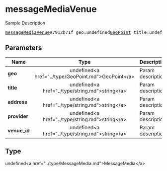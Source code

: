 # messageMediaVenue

Sample Description

<pre>
<a href="../constructor/messageMediaVenue.md">messageMediaVenue</a>#7912b71f geo:undefined<a href="../type/GeoPoint.md">GeoPoint</a> title:undefined<a href="../type/string.md">string</a> address:undefined<a href="../type/string.md">string</a> provider:undefined<a href="../type/string.md">string</a> venue_id:undefined<a href="../type/string.md">string</a> = undefined<a href="../type/MessageMedia.md">MessageMedia</a>;
</pre>

## Parameters

| Name | Type | Description |
|------|:----:|-------------|
| **geo** | undefined&lt;a href=&#34;../type/GeoPoint.md&#34;&gt;GeoPoint&lt;/a&gt; | Param description |
| **title** | undefined&lt;a href=&#34;../type/string.md&#34;&gt;string&lt;/a&gt; | Param description |
| **address** | undefined&lt;a href=&#34;../type/string.md&#34;&gt;string&lt;/a&gt; | Param description |
| **provider** | undefined&lt;a href=&#34;../type/string.md&#34;&gt;string&lt;/a&gt; | Param description |
| **venue_id** | undefined&lt;a href=&#34;../type/string.md&#34;&gt;string&lt;/a&gt; | Param description |

## Type

undefined&lt;a href=&#34;../type/MessageMedia.md&#34;&gt;MessageMedia&lt;/a&gt;
